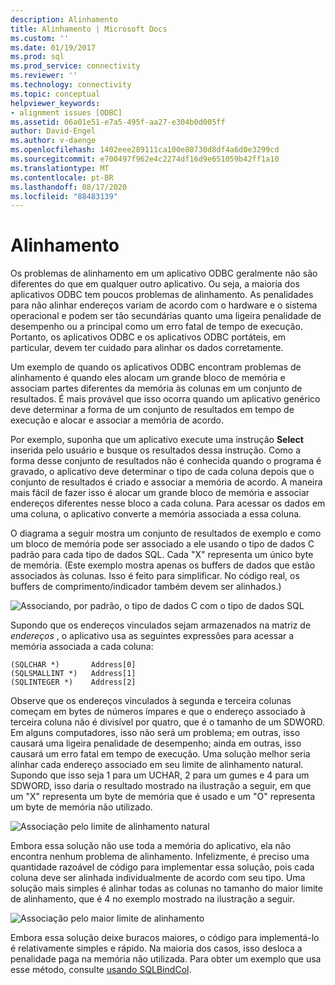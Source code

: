 ```yaml
---
description: Alinhamento
title: Alinhamento | Microsoft Docs
ms.custom: ''
ms.date: 01/19/2017
ms.prod: sql
ms.prod_service: connectivity
ms.reviewer: ''
ms.technology: connectivity
ms.topic: conceptual
helpviewer_keywords:
- alignment issues [ODBC]
ms.assetid: 06a01e51-e7a5-495f-aa27-e304b0d005ff
author: David-Engel
ms.author: v-daenge
ms.openlocfilehash: 1402eee289111ca100e80730d8df4a6d0e3299cd
ms.sourcegitcommit: e700497f962e4c2274df16d9e651059b42ff1a10
ms.translationtype: MT
ms.contentlocale: pt-BR
ms.lasthandoff: 08/17/2020
ms.locfileid: "88483139"
---
```

# <a name="alignment"></a>Alinhamento
Os problemas de alinhamento em um aplicativo ODBC geralmente não são diferentes do que em qualquer outro aplicativo. Ou seja, a maioria dos aplicativos ODBC tem poucos problemas de alinhamento. As penalidades para não alinhar endereços variam de acordo com o hardware e o sistema operacional e podem ser tão secundárias quanto uma ligeira penalidade de desempenho ou a principal como um erro fatal de tempo de execução. Portanto, os aplicativos ODBC e os aplicativos ODBC portáteis, em particular, devem ter cuidado para alinhar os dados corretamente.  
  
 Um exemplo de quando os aplicativos ODBC encontram problemas de alinhamento é quando eles alocam um grande bloco de memória e associam partes diferentes da memória às colunas em um conjunto de resultados. É mais provável que isso ocorra quando um aplicativo genérico deve determinar a forma de um conjunto de resultados em tempo de execução e alocar e associar a memória de acordo.  
  
 Por exemplo, suponha que um aplicativo execute uma instrução **Select** inserida pelo usuário e busque os resultados dessa instrução. Como a forma desse conjunto de resultados não é conhecida quando o programa é gravado, o aplicativo deve determinar o tipo de cada coluna depois que o conjunto de resultados é criado e associar a memória de acordo. A maneira mais fácil de fazer isso é alocar um grande bloco de memória e associar endereços diferentes nesse bloco a cada coluna. Para acessar os dados em uma coluna, o aplicativo converte a memória associada a essa coluna.  
  
 O diagrama a seguir mostra um conjunto de resultados de exemplo e como um bloco de memória pode ser associado a ele usando o tipo de dados C padrão para cada tipo de dados SQL. Cada "X" representa um único byte de memória. (Este exemplo mostra apenas os buffers de dados que estão associados às colunas. Isso é feito para simplificar. No código real, os buffers de comprimento/indicador também devem ser alinhados.)  
  
 ![Associando, por padrão, o tipo de dados C com o tipo de dados SQL](../../../odbc/reference/develop-app/media/pr24.gif "pr24")  
  
 Supondo que os endereços vinculados sejam armazenados na matriz de *endereços* , o aplicativo usa as seguintes expressões para acessar a memória associada a cada coluna:  
  
```  
(SQLCHAR *)       Address[0]  
(SQLSMALLINT *)   Address[1]  
(SQLINTEGER *)    Address[2]  
```  
  
 Observe que os endereços vinculados à segunda e terceira colunas começam em bytes de números ímpares e que o endereço associado à terceira coluna não é divisível por quatro, que é o tamanho de um SDWORD. Em alguns computadores, isso não será um problema; em outras, isso causará uma ligeira penalidade de desempenho; ainda em outras, isso causará um erro fatal em tempo de execução. Uma solução melhor seria alinhar cada endereço associado em seu limite de alinhamento natural. Supondo que isso seja 1 para um UCHAR, 2 para um gumes e 4 para um SDWORD, isso daria o resultado mostrado na ilustração a seguir, em que um "X" representa um byte de memória que é usado e um "O" representa um byte de memória não utilizado.  
  
 ![Associação pelo limite de alinhamento natural](../../../odbc/reference/develop-app/media/pr25.gif "pr25")  
  
 Embora essa solução não use toda a memória do aplicativo, ela não encontra nenhum problema de alinhamento. Infelizmente, é preciso uma quantidade razoável de código para implementar essa solução, pois cada coluna deve ser alinhada individualmente de acordo com seu tipo. Uma solução mais simples é alinhar todas as colunas no tamanho do maior limite de alinhamento, que é 4 no exemplo mostrado na ilustração a seguir.  
  
 ![Associação pelo maior limite de alinhamento](../../../odbc/reference/develop-app/media/pr26.gif "pr26")  
  
 Embora essa solução deixe buracos maiores, o código para implementá-lo é relativamente simples e rápido. Na maioria dos casos, isso desloca a penalidade paga na memória não utilizada. Para obter um exemplo que usa esse método, consulte [usando SQLBindCol](../../../odbc/reference/develop-app/using-sqlbindcol.md).
